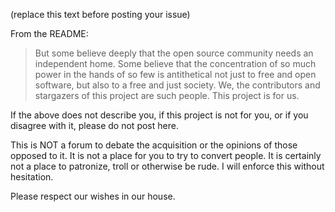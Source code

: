 (replace this text before posting your issue)

From the README:

> But some believe deeply that the open source community needs an independent home. Some believe that the concentration of so much power in the hands of so few is antithetical not just to free and open software, but also to a free and just society. We, the contributors and stargazers of this project are such people. This project is for us.

If the above does not describe you, if this project is not for you, or if you disagree with it, please do not post here.

This is NOT a forum to debate the acquisition or the opinions of those opposed to it. It is not a place for you to try to convert people. It is certainly not a place to patronize, troll or otherwise be rude. I will enforce this without hesitation.

Please respect our wishes in our house.


